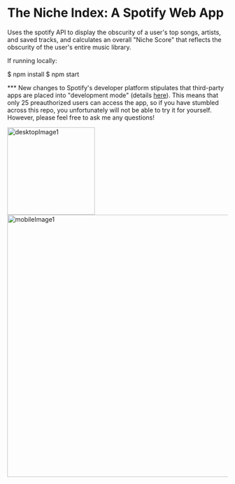 # The Niche Index: A Spotify Web App
Uses the spotify API to display the obscurity of a user's top songs, artists, and saved tracks, and calculates an overall "Niche Score" that reflects the obscurity of the user's entire music library.

If running locally:

$ npm install
$ npm start

*** New changes to Spotify's developer platform stipulates that third-party apps are placed into "development mode" (details [here](https://developer.spotify.com/blog/2021-05-27-improving-the-developer-and-user-experience-for-third-party-apps)). This means that only 25 preauthorized users can access the app, so if you have stumbled across this repo, you unfortunately will not be able to try it for yourself. However, please feel free to ask me any questions!


<img src="https://github.com/wyattoconnell/niche-index/assets/112604420/5a3d142d-d1fe-46bf-bb1f-c9af62bd006b" alt="desktopImage1" width="200"/>
<img src="https://github.com/wyattoconnell/niche-index/assets/112604420/ac9ed8a3-7768-466b-bc4c-f47dcc98083f" alt="mobileImage1" width="600"/>

